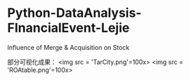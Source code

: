 # Python-DataAnalysis-FInancialEvent-Lejie
Influence of Merge &amp; Acquisition on Stock  

部分可视化成果：
<img src = 'TarCity.png'=100x>
<img src = 'ROAtable.png'=100x>
